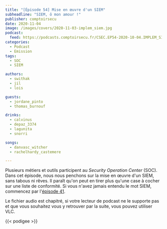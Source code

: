 ```yaml
---
title: "[Épisode 54] Mise en œuvre d'un SIEM"
subheadline: "SIEM, ô mon amour !"
publisher: comptoirsecu
date: 2020-11-04
image: /images/covers/2020-11-03-implem_siem.jpg
podcast:
  feed: https://podcasts.comptoirsecu.fr/CSEC.EP54-2020-10-04.IMPLEM_SIEM.m4a
categories:
  - Podcast
  - Emission
tags:
  - SOC
  - SIEM

authors:
  - swithak
  - jil
  - lois

guests:
  - jordane_pinto
  - thomas_burnouf

drinks:
  - calvinus
  - depaz_3374
  - lagunita
  - snorri

songs:
  - danvasc_witcher
  - rachelhardy_castemere

---
```


Plusieurs métiers et outils participent au *Security Operation Center* (SOC). Dans cet épisode, nous nous penchons sur la mise en œuvre d'un SIEM, sans tabous ni rêves. Il paraît qu'on peut en tirer plus qu'une case à cocher sur une liste de conformité. Si vous n'avez jamais entendu le mot SIEM, commencez par l'[épisode 41](https://www.comptoirsecu.fr/podcast/%C3%A9pisode-41-le-siem--le-soc/).

Le fichier audio est chapitré, si votre lecteur de podcast ne le supporte pas et que vous souhaitez vous y retrouver par la suite, vous pouvez utiliser VLC.

{{< podigee >}}
